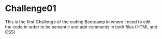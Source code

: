 
# Challenge01
This is the first Challenge of the coding Bootcamp in where I need to edit the code in order to be semantic and add comments in both files (HTML and CSS)
